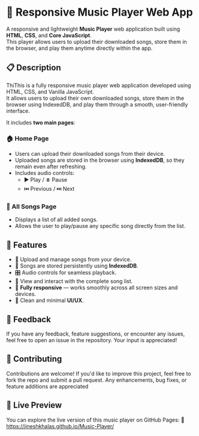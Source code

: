 # 🎵 Responsive Music Player Web App

A responsive and lightweight **Music Player** web application built using **HTML**, **CSS**, and **Core JavaScript**. 
<br>
This player allows users to upload their downloaded songs, store them in the browser, and play them anytime directly within the app.


## 📋 Description

ThiThis is a fully responsive music player web application developed using HTML, CSS, and Vanilla JavaScript. 
<br>
It allows users to upload their own downloaded songs, store them in the browser using IndexedDB, and play them through a smooth, user-friendly interface.

It includes **two main pages**:

### 🏠 Home Page

- Users can upload their downloaded songs from their device.
- Uploaded songs are stored in the browser using **IndexedDB**, so they remain even after refreshing.
- Includes audio controls:
  - ▶️ Play / ⏸️ Pause
  - ⏮️ Previous / ⏭️ Next

### 📄 All Songs Page

- Displays a list of all added songs.
- Allows the user to play/pause any specific song directly from the list.


## 🌟 Features

- 📂 Upload and manage songs from your device.
- 🔄 Songs are stored persistently using **IndexedDB**.
- 🎛️ Audio controls for seamless playback.
- 📃 View and interact with the complete song list.
- 📱 **Fully responsive** — works smoothly across all screen sizes and devices.
- 🎨 Clean and minimal **UI/UX**.


## 📝 Feedback
If you have any feedback, feature suggestions, or encounter any issues, feel free to open an issue in the repository. Your input is appreciated!


## 🤝 Contributing
Contributions are welcome! If you'd like to improve this project, feel free to fork the repo and submit a pull request. Any enhancements, bug fixes, or feature additions are appreciated

## 🧪 Live Preview
You can explore the live version of this music player on GitHub Pages:
🔗 https://jineshkhalas.github.io/Music-Player/


